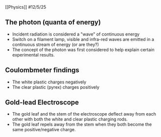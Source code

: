 [[Physics]]
#12/5/25 
## The photon (quanta of energy)
- Incident radiation is considered a "wave" of continuous energy
- Switch on a filament lamp, visible and infra-red waves are emitted in a continuous stream of energy (or are they?)
- The concept of the photon was first considered to help explain certain experimental results.
## Coulombmeter findings
- The white plastic charges negatively
- The clear plastic (pyrex) charges positively
## Gold-lead Electroscope
- The gold leaf and the stem of the electroscope deflect away from each other with both the white and clear plastic charging rods.
- The gold leaf repels away from the stem when they both become the same positive/negative charge.